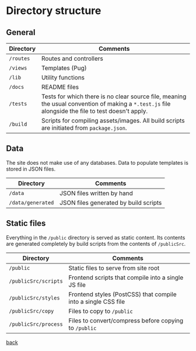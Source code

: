 # Directory structure

## General

| Directory | Comments |
| --- | --- |
| `/routes` | Routes and controllers |
| `/views` | Templates (Pug) |
| `/lib` | Utility functions |
| `/docs` | README files |
| `/tests` | Tests for which there is no clear source file, meaning the usual convention of making a `*.test.js` file alongside the file to test doesn't apply. |
| `/build` | Scripts for compiling assets/images. All build scripts are initiated from `package.json`. |

## Data

The site does not make use of any databases. Data to populate templates is stored in JSON files.

| Directory | Comments |
| --- | --- |
| `/data` | JSON files written by hand |
| `/data/generated` | JSON files generated by build scripts |

## Static files

Everything in the `/public` directory is served as static content. Its contents
are generated completely by build scripts from the contents of `/publicSrc`.

| Directory | Comments |
| --- | --- |
| `/public` | Static files to serve from site root |
| `/publicSrc/scripts` | Frontend scripts that compile into a single JS file |
| `/publicSrc/styles` | Frontend styles (PostCSS) that compile into a single CSS file |
| `/publicSrc/copy` | Files to copy to `/public` |
| `/publicSrc/process` | Files to convert/compress before copying to `/public` |

[back](../README.md)
